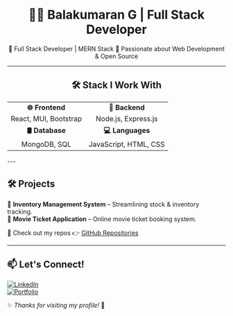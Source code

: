 <h1 align="center">👨‍💻 Balakumaran G | Full Stack Developer</h1>

<p align="center">
🔹 Full Stack Developer | MERN Stack  
🔹 Passionate about Web Development & Open Source  
</p>

---

## <h2 align="center">🛠️ Stack I Work With</h2>
  
<table align="center">
  <tr>
    <td align="center"><strong>🌐 Frontend</strong></td>
    <td align="center"><strong>📡 Backend</strong></td>
  </tr>
  <tr>
    <td align="center">React, MUI, Bootstrap</td>
    <td align="center">Node.js, Express.js</td>
  </tr>
  <tr>
    <td align="center"><strong>🛢️ Database</strong></td>
    <td align="center"><strong>💻 Languages</strong></td>
  </tr>
  <tr>
    <td align="center">MongoDB, SQL</td>
    <td align="center">JavaScript, HTML, CSS</td>
  </tr>
</table>
---

## 🛠️ Projects  
🔹 **Inventory Management System** – Streamlining stock & inventory tracking.  
🔹 **Movie Ticket Application** – Online movie ticket booking system.  

📌 Check out my repos 👉 [GitHub Repositories](https://github.com/your-username)  

---

## 📫 Let's Connect!  
[![LinkedIn](https://img.shields.io/badge/LinkedIn-0A66C2?style=flat&logo=linkedin&logoColor=white)](https://linkedin.com/in/your-profile)  
[![Portfolio](https://img.shields.io/badge/Portfolio-FF5722?style=flat&logo=codeforces&logoColor=white)](https://yourportfolio.com)  

✨ _Thanks for visiting my profile!_ 🚀  

